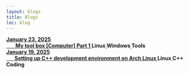 ```yaml
---
layout: blogs
title: Blogs
loc: blog
---
```

<div class="bls-block">
<a href="/blog/0002-MyToolBox">
    <b>
        <span class="datetime">January 23, 2025</span><br>
        <span class="index" style="color : #fff;">-2-</span>
        <span class="title">My tool box [Computer] Part 1</span>
        <span class="tags" style="display:inline-block;">Linux</span>
        <span class="tags" style="display:inline-block;">Windows</span>
        <span class="tags" style="display:inline-block;">Tools</span>
    </b>
</a>
</div>
<div class="bls-block">
<a href="/blog/0001-CppOnArchLinux">
    <b>
        <span class="datetime">January 19, 2025</span><br>
        <span class="index" style="color : #fff;">-1-</span>
        <span class="title">Setting up C++ development environment on Arch Linux  </span>
        <span class="tags" style="display:inline-block;">Linux</span>
        <span class="tags" style="display:inline-block;">C++</span>
        <span class="tags" style="display:inline-block;">Coding</span>
    </b>
</a>
</div>